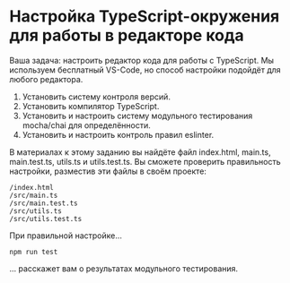 # Настройка TypeScript-окружения для работы в редакторе кода

Ваша задача: настроить редактор кода для работы с TypeScript. Мы используем бесплатный VS-Code, но способ настройки подойдёт для любого редактора.

1. Установить систему контроля версий.
2. Установить компилятор TypeScript.
3. Установить и настроить систему модульного тестирования mocha/chai для определённости.
4. Установить и настроить контроль правил eslinter.

В материалах к этому заданию вы найдёте файл index.html, main.ts, main.test.ts, utils.ts и utils.test.ts. Вы сможете проверить правильность настройки, разместив эти файлы в своём проекте:

```terminal
/index.html
/src/main.ts
/src/main.test.ts
/src/utils.ts
/src/utils.test.ts
```

При правильной настройке...

```terminal
npm run test
```
... расскажет вам о результатах модульного тестирования.
